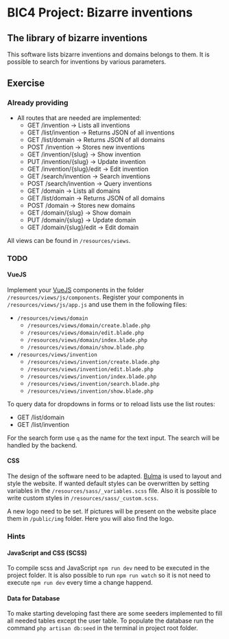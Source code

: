 # BIC4 Project: Bizarre inventions

## The library of bizarre inventions

This software lists bizarre inventions and domains belongs to them.
It is possible to search for inventions by various parameters.

## Exercise

### Already providing

 * All routes that are needed are implemented:
     * GET /invention &rarr; Lists all inventions
     * GET /list/invention &rarr; Returns JSON of all inventions
     * GET /list/domain &rarr; Returns JSON of all domains
     * POST /invention &rarr; Stores new inventions
     * GET /invention/{slug} &rarr; Show invention
     * PUT /invention/{slug} &rarr; Update invention
     * GET /invention/{slug}/edit &rarr; Edit invention
     * GET /search/invention &rarr; Search inventions
     * POST /search/invention &rarr; Query inventions
     * GET /domain &rarr; Lists all domains
     * GET /list/domain &rarr; Returns JSON of all domains
     * POST /domain &rarr; Stores new domains
     * GET /domain/{slug} &rarr; Show domain
     * PUT /domain/{slug} &rarr; Update domain
     * GET /domain/{slug}/edit &rarr; Edit domain

All views can be found in ```/resources/views```.

### TODO

#### VueJS

Implement your [VueJS](https://vue.js) components in the folder ```/resources/views/js/components```.
Register your components in ```/resources/views/js/app.js``` and use them in the following files:

 * ```/resources/views/domain```
     * ```/resources/views/domain/create.blade.php```
     * ```/resources/views/domain/edit.blade.php```
     * ```/resources/views/domain/index.blade.php```
     * ```/resources/views/domain/show.blade.php```
 * ```/resources/views/invention```
      * ```/resources/views/invention/create.blade.php```
      * ```/resources/views/invention/edit.blade.php```
      * ```/resources/views/invention/index.blade.php```
      * ```/resources/views/invention/search.blade.php```
      * ```/resources/views/invention/show.blade.php```
      
To query data for dropdowns in forms or to reload lists use the list routes:
 * GET /list/domain
 * GET /list/invention
 
For the search form use ```q``` as the name for the text input.
The search will be handled by the backend.

#### CSS

The design of the software need to be adapted.
[Bulma](https://bulma.io) is used to layout and style the website.
If wanted default styles can be overwritten by setting variables in the ```/resources/sass/_variables.scss``` file.
Also it is possible to write custom styles in ```/resources/sass/_custom.scss```.

A new logo need to be set. If pictures will be present on the website place them in ```/public/img``` folder.
Here you will also find the logo.

### Hints

#### JavaScript and CSS (SCSS)

To compile scss and JavaScript ```npm run dev``` need to be executed in the project folder.
It is also possible to run ```npm run watch``` so it is not need to execute ```npm run dev``` every time a change happend. 

#### Data for Database

To make starting developing fast there are some seeders implemented to fill all needed tables except the user table.
To populate the database run the command ```php artisan db:seed``` in the terminal in project root folder.
